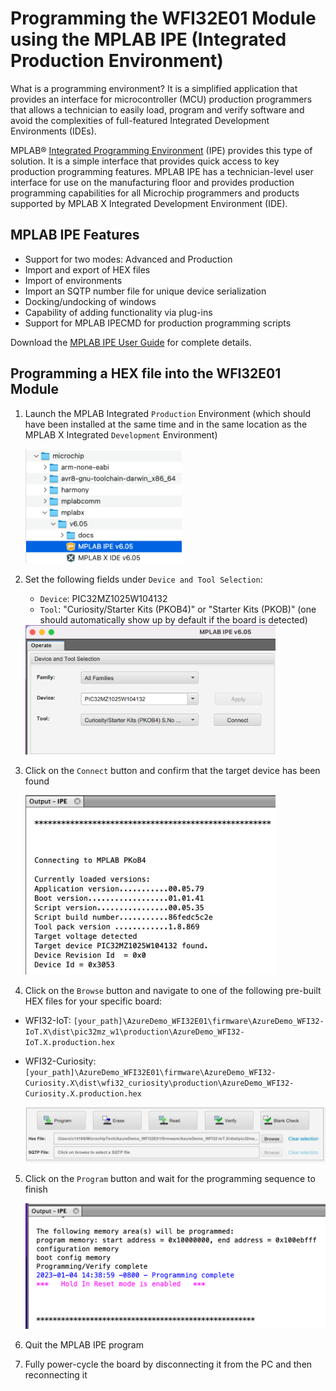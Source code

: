 # Programming the WFI32E01 Module using the MPLAB IPE (Integrated Production Environment)

What is a programming environment? It is a simplified application that provides an interface for microcontroller (MCU) production programmers that allows a technician to easily load, program and verify software and avoid the complexities of full-featured Integrated Development Environments (IDEs).

MPLAB® [Integrated Programming Environment](https://www.microchip.com/en-us/tools-resources/production/mplab-integrated-programming-environment) (IPE) provides this type of solution. It is a simple interface that provides quick access to key production programming features. MPLAB IPE has a technician-level user interface for use on the manufacturing floor and provides production programming capabilities for all Microchip programmers and products supported by MPLAB X Integrated Development Environment (IDE).

## MPLAB IPE Features

- Support for two modes: Advanced and Production
- Import and export of HEX files
- Import of environments
- Import an SQTP number file for unique device serialization
- Docking/undocking of windows
- Capability of adding functionality via plug-ins
- Support for MPLAB IPECMD for production programming scripts

Download the [MPLAB IPE User Guide](https://ww1.microchip.com/downloads/aemDocuments/documents/DEV/ProductDocuments/UserGuides/MPLAB-IPE-Integrated-Programming-Environment-Users-Guide-50002227.pdf) for complete details.

## Programming a HEX file into the WFI32E01 Module

1. Launch the MPLAB Integrated `Production` Environment (which should have been installed at the same time and in the same location as the MPLAB X Integrated `Development` Environment)

    <img src=".//media/ipe_01.png" width=250/>

2. Set the following fields under `Device and Tool Selection`:

    - `Device`: PIC32MZ1025W104132
    - `Tool`: "Curiosity/Starter Kits (PKOB4)" or "Starter Kits (PKOB)" (one should automatically show up by default if the board is detected)

    <img src=".//media/ipe_02.png" width=400/>

3. Click on the `Connect` button and confirm that the target device has been found

     <img src=".//media/ipe_03.png" width=400/>

4. Click on the `Browse` button and navigate to one of the following pre-built HEX files for your specific board:

 - WFI32-IoT: `[your_path]\AzureDemo_WFI32E01\firmware\AzureDemo_WFI32-IoT.X\dist\pic32mz_w1\production\AzureDemo_WFI32-IoT.X.production.hex`
 
  - WFI32-Curiosity: `[your_path]\AzureDemo_WFI32E01\firmware\AzureDemo_WFI32-Curiosity.X\dist\wfi32_curiosity\production\AzureDemo_WFI32-Curiosity.X.production.hex`

    <img src=".//media/ipe_04.png" width=600/>

5. Click on the `Program` button and wait for the programming sequence to finish

    <img src=".//media/ipe_05.png" width=600/>

6. Quit the MPLAB IPE program

7. Fully power-cycle the board by disconnecting it from the PC and then reconnecting it
